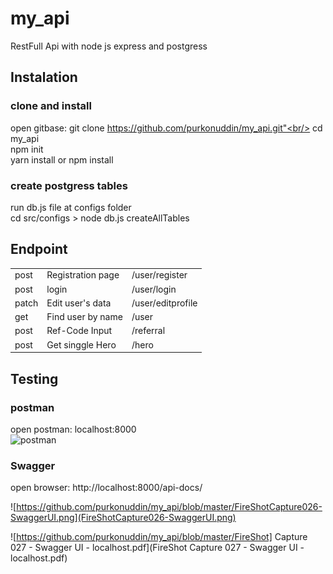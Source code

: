 # my_api
RestFull Api with node js express and postgress

## Instalation

### clone and install
open gitbase: git clone https://github.com/purkonuddin/my_api.git"<br/>
cd my_api<br/>
npm init<br/>
yarn install or npm install

### create postgress tables 
run db.js file at configs folder<br/>
cd src/configs > node db.js createAllTables<br/>
 
## Endpoint
<table>
<tr><td>post</td><td>Registration page </td><td> /user/register</td></tr>
<tr><td>post</td><td>login</td><td>/user/login</td></tr>
<tr><td>patch</td><td>Edit user's data</td><td>/user/editprofile</td></tr>
<tr><td>get</td><td>Find user by name</td><td>/user</td></tr>
<tr><td>post</td><td>Ref-Code Input</td><td>/referral</td></tr>
<tr><td>post</td><td>Get singgle Hero</td><td>/hero</td></tr> 
</table>

## Testing

### postman

open postman: localhost:8000<br/>
![postman](https://www.getpostman.com/collections/fdd09870246310adf1dc)
 
### Swagger

open browser: http://localhost:8000/api-docs/<br/>

![https://github.com/purkonuddin/my_api/blob/master/FireShotCapture026-SwaggerUI.png](FireShotCapture026-SwaggerUI.png)

![https://github.com/purkonuddin/my_api/blob/master/FireShot] Capture 027 - Swagger UI - localhost.pdf](FireShot Capture 027 - Swagger UI - localhost.pdf)
